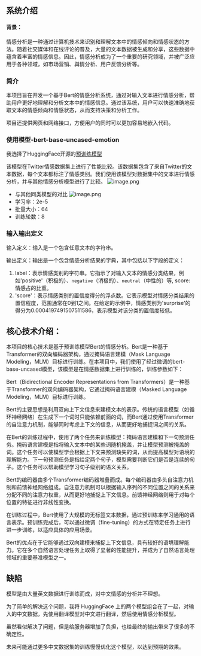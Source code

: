 ## 系统介绍

#### 背景：

情感分析是一种通过计算机技术来识别和理解文本中的情感倾向和情感状态的方法。随着社交媒体和在线评论的普及，大量的文本数据被生成和分享，这些数据中蕴含着丰富的情感信息。因此，情感分析成为了一个重要的研究领域，并被广泛应用于各种领域，如市场营销、舆情分析、用户反馈分析等。

### 简介

本项目旨在开发一个基于Bert的情感分析系统，通过对输入文本进行情感分析，帮助用户更好地理解和分析文本中的情感信息。通过该系统，用户可以快速准确地获取文本的情感倾向和情感状态，从而支持决策和分析工作。

项目还提供网页和网络接口，方便用户的同时可以更加容易地嵌入代码。

### 使用模型-bert-base-uncased-emotion

我选择了HuggingFace开源的[预训练模型](https://huggingface.co/bhadresh-savani/bert-base-uncased-emotion?text=Su+Yang+is+an+interesting+guy)

该模型在Twitter情感数据集上进行了性能比较。该数据集包含了来自Twitter的文本数据，每个文本都标注了情感类别。我们使用该模型对数据集中的文本进行情感分析，并与其他情感分析模型进行了比较。
![image.png](https://pan.lmio.xyz/pic/cfefde486f01a1bec90369c2b19c7cc1.png)

- 与其他同类模型的对比
![image.png](https://pan.lmio.xyz/pic/e10d8548ac84699b56714ac7c1f6f502.png)
- 学习率：2e-5
- 批量大小：64  
- 训练轮数：8

### 输入输出定义

输入定义：输入是一个包含任意文本的字符串。

输出定义：输出是一个包含情感分析结果的字典，其中包括以下字段的定义：

1. label：表示情感类别的字符串。它指示了对输入文本的情感分类结果，例如'positive'（积极的）、`negative`（消极的）、`neutral`（中性的）等, score:情感占的比重。
2. 'score'：表示情感类别的置信度得分的浮点数。它表示模型对情感分类结果的置信程度，范围通常在0到1之间。在给定的示例中，情感类别为'surprise'的得分为0.0004197491507511586，表示模型对该分类的置信度较低。

## 核心技术介绍：

本项目的核心技术是基于预训练模型Bert的情感分析。Bert是一种基于Transformer的双向编码器架构，通过掩码语言建模（Mask Language Modeling，MLM）目标进行训练。在本项目中，我们使用了经过微调的bert-base-uncased模型，该模型是在情感数据集上进行训练的，训练参数如下：

Bert（Bidirectional Encoder Representations from Transformers）是一种基于Transformer的双向编码器架构，它通过掩码语言建模（Masked Language Modeling，MLM）目标进行训练。

Bert的主要思想是利用双向上下文信息来建模文本的表示。传统的语言模型（如循环神经网络）在生成下一个词时只能依赖前面的词，而Bert通过使用Transformer的自注意力机制，能够同时考虑上下文的信息，从而更好地捕捉词之间的关系。

在Bert的训练过程中，使用了两个任务来训练模型：掩码语言建模和下一句预测任务。掩码语言建模是指将输入文本中的某些词随机掩盖，并让模型预测被掩盖的词。这个任务可以使模型学会根据上下文来预测缺失的词，从而提高模型对语境的理解能力。下一句预测任务是指给定两个句子，模型需要判断它们是否是连续的句子。这个任务可以帮助模型学习句子级别的语义关系。

Bert的编码器由多个Transformer编码器堆叠而成。每个编码器由多头自注意力机制和前馈神经网络组成。自注意力机制可以根据输入序列的不同位置之间的关系来分配不同的注意力权重，从而更好地捕捉上下文信息。前馈神经网络则用于对每个位置的特征进行非线性变换。

在训练过程中，Bert使用了大规模的无标签文本数据，通过预训练来学习通用的语言表示。预训练完成后，可以通过微调（fine-tuning）的方式在特定任务上进行进一步训练，以适应具体的应用场景。

Bert的优点在于它能够通过双向建模来捕捉上下文信息，具有较好的语境理解能力。它在多个自然语言处理任务上取得了显著的性能提升，并成为了自然语言处理领域的重要基准模型之一。

## 缺陷

模型是由大量英文数据进行训练而成，对中文情感的分析并不理想。

为了简单的解决这个问题，我将 HuggingFace 上的两个模型组合在了一起，对输入的中文数据，先使用翻译模型对中文进行翻译，然后使用情感分析模型。

虽然看似解决了问题，但是给服务器增加了负担，也给最终的输出带来了很多的不确定性。

未来可能通过更多中文数据集的训练慢慢优化这个模型，以达到预期的效果。